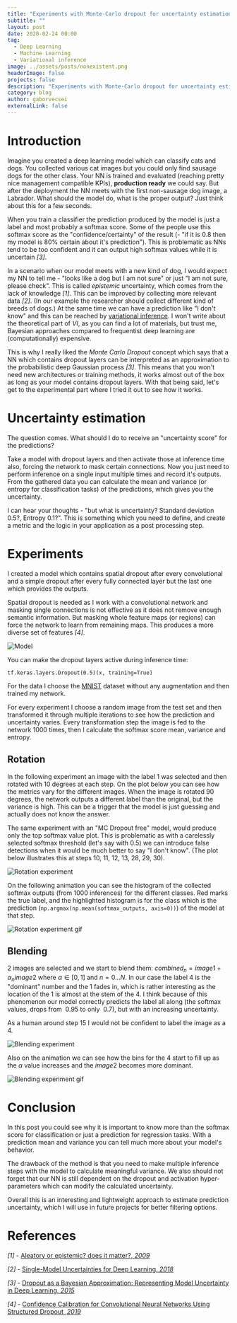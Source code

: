 ```yaml
---
title: "Experiments with Monte-Carlo dropout for uncertainty estimation"
subtitle: ""
layout: post
date: 2020-02-24 00:00
tag:
  - Deep Learning
  - Machine Learning
  - Variational inference
image: ../assets/posts/nonexistent.png
headerImage: false
projects: false
description: "Experiments with Monte-Carlo dropout for uncertainty estimation"
category: blog
author: gaborvecsei
externalLink: false
---
```


# Introduction

Imagine you created a deep learning model which can classify cats and dogs. You collected various cat images but you could only find sausage dogs for the other class. Your NN is trained and evaluated (reaching pretty nice management compatible KPIs), **production ready** we could say. But after the deployment the NN meets with the first non-sausage dog image, a Labrador. What should the model do, what is the proper output? Just think about this for a few seconds.

When you train a classifier the prediction produced by the model is just a label and most probably a softmax score. Some of the people use this softmax score as the "confidence/certainty" of the result (- "if it is 0.8 then my model is 80% certain about it's prediction"). This is problematic as NNs tend to be too confident and it can output high softmax values while it is uncertain *[3]*.

In a scenario when our model meets with a new kind of dog, I would expect my NN to tell me - "looks like a dog but I am not sure" or just "I am not sure, please check". This is called *epistemic* uncertainty, which comes from the lack of knowledge *[1]*. This can be improved by collecting more relevant data *[2]*. (In our example the researcher should collect different kind of breeds of dogs.) At the same time we can have a prediction like "I don't know" and this can be reached by [variational inference](https://en.wikipedia.org/wiki/Variational_Bayesian_methods). I won't write about the theoretical part of *VI*, as you can find a lot of materials, but trust me, Bayesian approaches compared to frequentist deep learning are (computationally) expensive.

This is why I really liked the *Monte Carlo Dropout* concept which says that a NN which contains dropout layers can be interpreted as an approximation to the probabilistic deep Gaussian process *[3]*. This means that you won't need new architectures or training methods, it works almost out of the box as long as your model contains dropout layers. With that being said, let's get to the experimental part where I tried it out to see how it works.

# Uncertainty estimation

The question comes. What should I do to receive an "uncertainty score" for the predictions?

Take a model with dropout layers and then activate those at inference time also, forcing the network to mask certain connections. Now you just need to perform inference on a single input multiple times and record it's outputs. From the gathered data you can calculate the mean and variance (or entropy for classification tasks) of the predictions, which gives you the uncertainty.

I can hear your thoughts - "but what is uncertainty? Standard deviation $0.5$?, Entropy $0.1$?". This is something which you need to define, and create a metric and the logic in your application as a post processing step.

# Experiments

I created a model which contains spatial dropout after every convolutional and a simple dropout after every fully connected layer but the last one which provides the outputs.

Spatial dropout is needed as I work with a convolutional network and masking single connections is not effective as it does not remove enough semantic information. But masking whole feature maps (or regions) can force the network to learn from remaining maps. This produces a more diverse set of features *[4]*.

<img src="https://gaborvecsei.github.io/assets/images/blog/mc_dropout/model.png" alt="Model">

You can make the dropout layers active during inference time:

```
tf.keras.layers.Dropout(0.5)(x, training=True)
``` 

For the data I choose the [MNIST](http://yann.lecun.com/exdb/mnist/) dataset without any augmentation and then trained my network.

For every experiment I choose a random image from the test set and then transformed it through multiple iterations to see how the prediction and uncertainty varies. Every transformation step the image is fed to the network $1000$ times, then I calculate the softmax score mean, variance and entropy.

## Rotation

In the following experiment an image with the label $1$ was selected and then rotated with $10$ degrees at each step. On the plot below you can see how the metrics vary for the different images. When the image is rotated $90$ degrees, the network outputs a different label than the original, but the variance is high. This can be a trigger that the model is just guessing and actually does not know the answer.

The same experiment with an "MC Dropout free" model, would produce only the top softmax value plot. This is problematic as with a carelessly selected softmax threshold (let's say with $0.5$) we can introduce false detections when it would be much better to say "I don't know". (The plot below illustrates this at steps 10, 11, 12, 13, 28, 29, 30).

<img src="https://gaborvecsei.github.io/assets/images/blog/mc_dropout/rotation/combined.png" alt="Rotation experiment">

On the following animation you can see the histogram of the collected softmax outputs (from $1000$ inferences) for the different classes. Red marks the true label, and the highlighted histogram is for the class which is the prediction (`np.argmax(np.mean(softmax_outputs, axis=0))`) of the model at that step.

<img src="https://gaborvecsei.github.io/assets/images/blog/mc_dropout/rotation/rotation.gif" alt="Rotation experiment gif">

## Blending

2 images are selected and we start to blend them: $combined_n = image1 + \alpha_n image2$ where $\alpha \in [0,1]$ and $n = 0...N$. In our case the label $4$ is the "dominant" number and the $1$ fades in, which is rather interesting as the location of the 1 is almost at the stem of the $4$. I think because of this phenomenon our model correctly predicts the label all along (the softmax values, drops from $~0.95$ to only $~0.7$), but with an increasing uncertainty.

As a human around step 15 I would not be confident to label the image as a $4$.

<img src="https://gaborvecsei.github.io/assets/images/blog/mc_dropout/blending/combined.png" alt="Blending experiment">

Also on the animation we can see how the bins for the $4$ start to fill up as the $\alpha$ value increases and the $image2$ becomes more dominant.

<img src="https://gaborvecsei.github.io/assets/images/blog/mc_dropout/blending/blending.gif" alt="Blending experiment gif">

# Conclusion

In this post you could see why it is important to know more than the softmax score for classification or just a prediction for regression tasks. With a prediction mean and variance you can tell much more about your model's behavior.

The drawback of the method is that you need to make multiple inference steps with the model to calculate meaningful variance. We also should not forget that our NN is still dependent on the dropout and activation hyper-parameters which can modify the calculated uncertainty.

Overall this is an interesting and lightweight approach to estimate prediction uncertainty, which I will use in future projects for better filtering options.

# References

*[1]* - [Aleatory or epistemic? does it matter?, *2009*](https://www.researchgate.net/publication/222422822_Aleatory_or_Epistemic_Does_It_Matter)

*[2]* - [Single-Model Uncertainties for Deep Learning, *2018*](https://arxiv.org/abs/1811.00908)

*[3]* - [Dropout as a Bayesian Approximation: Representing Model Uncertainty in Deep Learning, *2015*](https://arxiv.org/abs/1506.02142)

*[4]* - [Confidence Calibration for Convolutional Neural Networks Using Structured Dropout ,*2019*](https://arxiv.org/abs/1906.09551)
